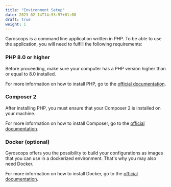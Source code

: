 ```yaml
---
title: "Environment Setup"
date: 2023-02-14T14:53:57+01:00
draft: true
weight: 1
---
```


Gyroscops is a command line application written in PHP. To be able to use the application, you will need to fulfill the following requirements:

### PHP 8.0 or higher
Before proceeding, make sure your computer has a PHP version higher than or equal to 8.0 installed.

For more information on how to install PHP, go to the [official documentation](https://www.php.net/manual/en/install.php).

### Composer 2
After installing PHP, you must ensure that your Composer 2 is installed on your machine.

For more information on how to install Composer, go to the [official documentation](https://getcomposer.org/download/).

### Docker (optional)

Gyroscops offers you the possibility to build your configurations as images that you can use in a dockerized environment.
That's why you may also need Docker.

For more information on how to install Docker, go to the [official documentation](https://docs.docker.com/get-docker/).
